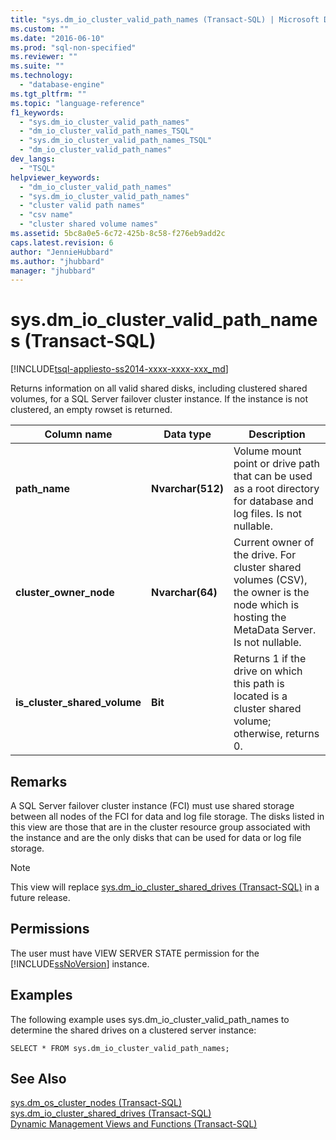 ```yaml
---
title: "sys.dm_io_cluster_valid_path_names (Transact-SQL) | Microsoft Docs"
ms.custom: ""
ms.date: "2016-06-10"
ms.prod: "sql-non-specified"
ms.reviewer: ""
ms.suite: ""
ms.technology: 
  - "database-engine"
ms.tgt_pltfrm: ""
ms.topic: "language-reference"
f1_keywords: 
  - "sys.dm_io_cluster_valid_path_names"
  - "dm_io_cluster_valid_path_names_TSQL"
  - "sys.dm_io_cluster_valid_path_names_TSQL"
  - "dm_io_cluster_valid_path_names"
dev_langs: 
  - "TSQL"
helpviewer_keywords: 
  - "dm_io_cluster_valid_path_names"
  - "sys.dm_io_cluster_valid_path_names"
  - "cluster valid path names"
  - "csv name"
  - "cluster shared volume names"
ms.assetid: 5bc8a0e5-6c72-425b-8c58-f276eb9add2c
caps.latest.revision: 6
author: "JennieHubbard"
ms.author: "jhubbard"
manager: "jhubbard"
---
```

# sys.dm_io_cluster_valid_path_names (Transact-SQL)
[!INCLUDE[tsql-appliesto-ss2014-xxxx-xxxx-xxx_md](../../includes/tsql-appliesto-ss2014-xxxx-xxxx-xxx-md.md)]

  Returns information on all valid shared disks, including clustered shared volumes, for a SQL Server failover cluster instance. If the instance is not clustered, an empty rowset is returned.  
  
|Column name|Data type|Description|  
|-----------------|---------------|-----------------|  
|**path_name**|**Nvarchar(512)**|Volume mount point or drive path that can be used as a root directory for database and log files. Is not nullable.|  
|**cluster_owner_node**|**Nvarchar(64)**|Current owner of the drive. For cluster shared volumes (CSV), the owner is the node which is hosting the MetaData Server. Is not nullable.|  
|**is_cluster_shared_volume**|**Bit**|Returns 1 if the drive on which this path is located is a cluster shared volume; otherwise, returns 0.|  
  
## Remarks  
 A SQL Server failover cluster instance (FCI) must use shared storage between all nodes of the FCI for data and log file storage. The disks listed in this view are those that are in the cluster resource group associated with the instance and are the only disks that can be used for data or log file storage.  
  
> [!NOTE]  
>  This view will replace [sys.dm_io_cluster_shared_drives &#40;Transact-SQL&#41;](../../relational-databases/system-dynamic-management-views/sys-dm-io-cluster-shared-drives-transact-sql.md) in a future release.  
  
## Permissions  
 The user must have VIEW SERVER STATE permission for the [!INCLUDE[ssNoVersion](../../includes/ssnoversion-md.md)] instance.  
  
## Examples  
 The following example uses sys.dm_io_cluster_valid_path_names to determine the shared drives on a clustered server instance:  
  
```  
SELECT * FROM sys.dm_io_cluster_valid_path_names;  
```  
  
## See Also  
 [sys.dm_os_cluster_nodes &#40;Transact-SQL&#41;](../../relational-databases/system-dynamic-management-views/sys-dm-os-cluster-nodes-transact-sql.md)   
 [sys.dm_io_cluster_shared_drives &#40;Transact-SQL&#41;](../../relational-databases/system-dynamic-management-views/sys-dm-io-cluster-shared-drives-transact-sql.md)   
 [Dynamic Management Views and Functions &#40;Transact-SQL&#41;](~/relational-databases/system-dynamic-management-views/system-dynamic-management-views.md)  
  
  
